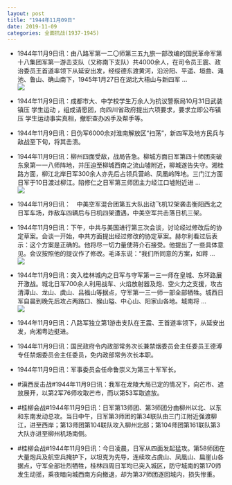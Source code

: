 ```yaml
---
layout: post
title: "1944年11月09日"
date: 2019-11-09
categories: 全面抗战(1937-1945)
---
```


<meta name="referrer" content="no-referrer" />

- 1944年11月9日讯：由八路军第一二〇师第三五九旅一部改编的国民革命军第十八集团军第一游击支队（又称南下支队）共4000余人，在司令员王震、政治委员王首道率领下从延安出发，经绥德东渡黄河，沿汾阳、平遥、垣曲、渑池、鲁山、确山南下，1945年1月27日在湖北大梧山与新四军 ... <br/><img src="https://wx2.sinaimg.cn/large/aca367d8ly1g8s6ndikkwj20c80900ss.jpg" />

- 1944年11月9日讯：成都市大、中学校学生万余人为抗议警察局10月31日武装镇压 学生运动 ，组成请愿团，向四川省政府提出六项要求，要求立即公布镇压 学生运动事实真相，撤职查办凶手及帮手等。 

- 1944年11月9日讯：日伪军6000余对淮南解放区“扫荡”，新四军及地方民兵与敌战至下旬，将其击溃。 

- 1944年11月9日讯：柳州四面受敌，战局告急。柳城方面日军第四十师团突破东泉第一一八师阵地，并压迫至柳城西南之流山墟附近，柳城遂告失守。湘桂路方面，柳江北岸日军300余人亦先后占领兵营岭、凤凰岭阵地。三门江方面日军于10日渡过柳江。陷修仁之日军第三师团主力经江口墟附近进 ... <br/><img src="https://wx1.sinaimg.cn/large/aca367d8ly1g8s1g1g9cvj20c809zq30.jpg" />

- 1944年11月9日讯：　中美空军混合团第五大队出动飞机12架袭击衡阳西北之日军车场，炸敌车四辆后与日机四架遭遇，中美空军共击落日机三架。 

- 1944年11月9日讯：下午，中共与美国进行第三次会谈，讨论经过修改后的协定草案。会谈一开始，中共方面提出经过修改的协定草案。赫尔利看过后表示：这个方案是正确的。他将尽一切力量使蒋介石接受。他提出了一些具体意见。会议按照他的提议作了修改。毛泽东说：“我们所同意的方案，如蒋 ... <br/><img src="https://wx4.sinaimg.cn/large/aca367d8ly1g8rxz4dcezj20c80mm74r.jpg" />

- 1944年11月9日讯：突入桂林城内之日军与守军第一三一师在皇城、东环路展开激战。城北日军700余人利用战车、火焰放射器及炮、空火力之支援，攻古清潭山、龙山、虞山、吕福山等据点，守军第一三一师一部全部牺牲。城西日军自晨到晚先后攻占两路口、猴山隘、中心山、阳家山各地。城南将 ... <br/><img src="https://wx1.sinaimg.cn/large/aca367d8ly1g8rw8rivkvj20c80903yj.jpg" />

- 1944年11月9日讯：八路军独立第1游击支队在王震、王首道率领下，从延安出发，向湘粤边挺进。 

- 1944年11月9日讯：国民政府令内政部常务次长兼禁烟委员会主任委员王德溥专任禁烟委员会主任委员，免内政部常务次长本职。 

- 1944年11月9日讯：军事委员会任命鲁崇义为第三十军军长。 

- #滇西反击战#1944年11月9日讯：我军在龙陵大局已定的情况下，向芒市、遮放展开，以第2军76师攻取芒市，而以第53军取遮放。 

- #桂柳会战#1944年11月9日讯：日军第13师团、第3师团分由柳州以北、以东和东南发动总攻。当日中午，日军第3师团的第34联队由三门江附近强渡柳江，进至西岸；第13师团第104联队攻入柳州北部；第104师团第161联队第3大队亦进至柳州机场南侧。 

- #桂柳会战#1944年11月9日讯：今日凌晨，日军从四面发起猛攻。第58师团在大量炮兵及航空兵掩护下，以坦克为先导，连续攻占虞山、凤凰山、扁崖山各据点，守军全部壮烈牺牲，桂林四周日军均已突入城区，防守城南的第170师发生动摇，乘夜暗向城西南方向撤退，却为第37师团逐回城内，损失惨重。 

